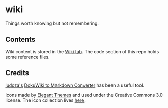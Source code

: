 # wiki
Things worth knowing but not remembering.

## Contents
Wiki content is stored in the [Wiki tab](https://github.com/kkredit/wiki/wiki). The code section of
this repo holds some reference files.

## Credits
[ludoza's](https://github.com/ludoza) [DokuWiki to Markdown
Converter](https://github.com/ludoza/DokuWiki-to-Markdown-Converter) has been a useful tool.

Icons made by [Elegant Themes](https://www.flaticon.com/authors/elegant-themes) and used under the
Creative Commons 3.0 license. The icon collection lives
[here](https://www.flaticon.com/packs/elegant-font).
